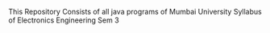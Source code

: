 This Repository Consists of all java programs of Mumbai University Syllabus of Electronics Engineering Sem 3